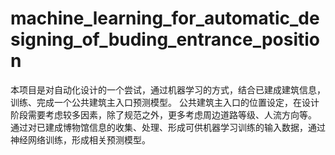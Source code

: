 # machine_learning_for_automatic_designing_of_buding_entrance_position
本项目是对自动化设计的一个尝试，通过机器学习的方式，结合已建成建筑信息，训练、完成一个公共建筑主入口预测模型。
公共建筑主入口的位置设定，在设计阶段需要考虑较多因素，除了规范之外，更多考虑周边道路等级、人流方向等。
通过对已建成博物馆信息的收集、处理、形成可供机器学习训练的输入数据，通过神经网络训练，形成相关预测模型。
